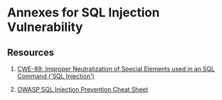 # Annexes for SQL Injection Vulnerability

## Resources

1. [CWE-89: Improper Neutralization of Special Elements used in an SQL Command ('SQL Injection')](https://cwe.mitre.org/data/definitions/89.html)

2. [OWASP SQL Injection Prevention Cheat Sheet](https://cheatsheetseries.owasp.org/cheatsheets/SQL_Injection_Prevention_Cheat_Sheet.html)

